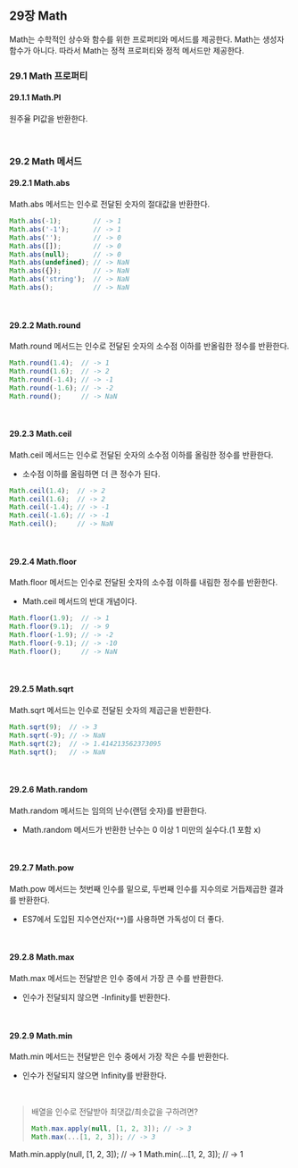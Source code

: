 ## 29장 Math

Math는 수학적인 상수와 함수를 위한 프로퍼티와 메서드를 제공한다. Math는 생성자 함수가 아니다. 따라서 Math는 정적 프로퍼티와 정적 메서드만 제공한다.

### 29.1 Math 프로퍼티

#### 29.1.1 Math.PI

원주율 PI값을 반환한다.

<br>

### 29.2 Math 메서드

#### 29.2.1 Math.abs

Math.abs 메서드는 인수로 전달된 숫자의 절대값을 반환한다.

```javascript
Math.abs(-1);        // -> 1
Math.abs('-1');      // -> 1
Math.abs('');        // -> 0
Math.abs([]);        // -> 0
Math.abs(null);      // -> 0
Math.abs(undefined); // -> NaN
Math.abs({});        // -> NaN
Math.abs('string');  // -> NaN
Math.abs();          // -> NaN
```

<br>

#### 29.2.2 Math.round

Math.round 메서드는 인수로 전달된 숫자의 소수점 이하를 반올림한 정수를 반환한다.

```javascript
Math.round(1.4);  // -> 1
Math.round(1.6);  // -> 2
Math.round(-1.4); // -> -1
Math.round(-1.6); // -> -2
Math.round();     // -> NaN
```

<br>

#### 29.2.3 Math.ceil

Math.ceil 메서드는 인수로 전달된 숫자의 소수점 이하를 올림한 정수를 반환한다.

- 소수점 이하를 올림하면 더 큰 정수가 된다.

```javascript
Math.ceil(1.4);  // -> 2
Math.ceil(1.6);  // -> 2
Math.ceil(-1.4); // -> -1
Math.ceil(-1.6); // -> -1
Math.ceil();     // -> NaN
```

<br>

#### 29.2.4 Math.floor

Math.floor 메서드는 인수로 전달된 숫자의 소수점 이하를 내림한 정수를 반환한다.

- Math.ceil 메서드의 반대 개념이다.

```javascript
Math.floor(1.9);  // -> 1
Math.floor(9.1);  // -> 9
Math.floor(-1.9); // -> -2
Math.floor(-9.1); // -> -10
Math.floor();     // -> NaN
```

<br>

#### 29.2.5 Math.sqrt

Math.sqrt 메서드는 인수로 전달된 숫자의 제곱근을 반환한다.

```javascript
Math.sqrt(9);  // -> 3
Math.sqrt(-9); // -> NaN
Math.sqrt(2);  // -> 1.414213562373095
Math.sqrt();   // -> NaN
```

<br>

#### 29.2.6 Math.random

Math.random 메서드는 임의의 난수(랜덤 숫자)를 반환한다. 

- Math.random 메서드가 반환한 난수는 0 이상 1 미만의 실수다.(1 포함 x)

<br>

#### 29.2.7 Math.pow

Math.pow 메서드는 첫번째 인수를 밑으로, 두번째 인수를 지수의로 거듭제곱한 결과를 반환한다.

- ES7에서 도입된 지수연산자(`**`)를 사용하면 가독성이 더 좋다.

<br>

#### 29.2.8 Math.max

Math.max 메서드는 전달받은 인수 중에서 가장 큰 수를 반환한다.

- 인수가 전달되지 않으면 -Infinity를 반환한다.

<br>

#### 29.2.9 Math.min

Math.min 메서드는 전달받은 인수 중에서 가장 작은 수를 반환한다.

- 인수가 전달되지 않으면 Infinity를 반환한다.

<br>

> 배열을 인수로 전달받아 최댓값/최솟값을 구하려면?
>```javascript
>Math.max.apply(null, [1, 2, 3]); // -> 3
>Math.max(...[1, 2, 3]); // -> 3

Math.min.apply(null, [1, 2, 3]); // -> 1
Math.min(...[1, 2, 3]); // -> 1
>```